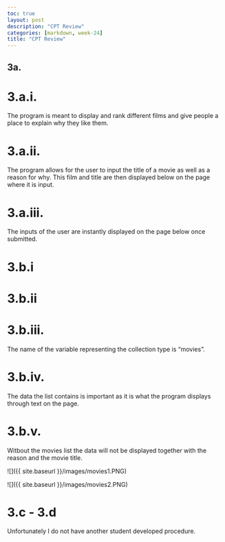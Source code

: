 ```yaml
---
toc: true
layout: post
description: "CPT Review"
categories: [markdown, week-24]
title: "CPT Review"
---
```


## 3a.

# 3.a.i.
The program is meant to display and rank different films and give people a place to explain why they like them.

# 3.a.ii.
The program allows for the user to input the title of a movie as well as a reason for why. This film and title are then displayed below on the page where it is input.

# 3.a.iii.
The inputs of the user are instantly displayed on the page below once submitted.

# 3.b.i

# 3.b.ii

# 3.b.iii.
The name of the variable representing the collection type is “movies”.

# 3.b.iv.
The data the list contains is important as it is what the program displays through text on the page.

# 3.b.v.
Witbout the movies list the data will not be displayed together with the reason and the movie title.

![]({{ site.baseurl }}/images/movies1.PNG)

![]({{ site.baseurl }}/images/movies2.PNG)

# 3.c - 3.d

Unfortunately I do not have another student developed procedure.







